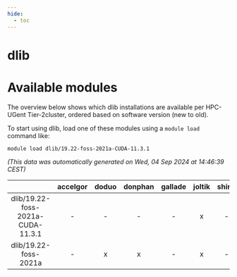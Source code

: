 ```yaml
---
hide:
  - toc
---
```


dlib
====

# Available modules


The overview below shows which dlib installations are available per HPC-UGent Tier-2cluster, ordered based on software version (new to old).

To start using dlib, load one of these modules using a `module load` command like:

```shell
module load dlib/19.22-foss-2021a-CUDA-11.3.1
```

*(This data was automatically generated on Wed, 04 Sep 2024 at 14:46:39 CEST)*  

| |accelgor|doduo|donphan|gallade|joltik|shinx|skitty|
| :---: | :---: | :---: | :---: | :---: | :---: | :---: | :---: |
|dlib/19.22-foss-2021a-CUDA-11.3.1|-|-|-|-|x|-|-|
|dlib/19.22-foss-2021a|-|x|x|-|x|-|x|
